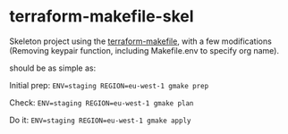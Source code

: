# terraform-makefile-skel
Skeleton project using the [terraform-makefile](https://github.com/pgporada/terraform-makefile), with a few modifications (Removing keypair function, including Makefile.env to specify org name).

should be as simple as:

Initial prep:
`ENV=staging REGION=eu-west-1 gmake prep`

Check:
`ENV=staging REGION=eu-west-1 gmake plan`

Do it:
`ENV=staging REGION=eu-west-1 gmake apply`

